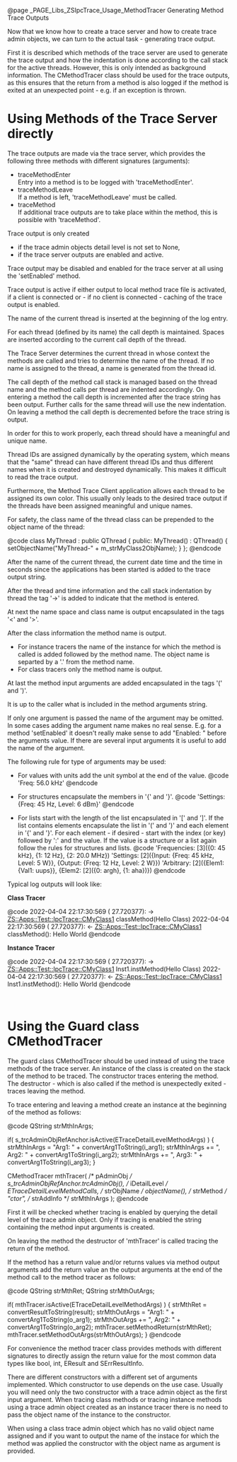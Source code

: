 @page _PAGE_Libs_ZSIpcTrace_Usage_MethodTracer Generating Method Trace Outputs

Now that we know how to create a trace server and how to create trace admin objects,
we can turn to the actual task - generating trace output.

First it is described which methods of the trace server are used to generate the trace
output and how the indentation is done according to the call stack for the active threads.
However, this is only intended as background information. The CMethodTracer class should
be used for the trace outputs, as this ensures that the return from a method is also logged
if the method is exited at an unexpected point - e.g. if an exception is thrown.

Using Methods of the Trace Server directly
==========================================

The trace outputs are made via the trace server, which provides the following three
methods with different signatures (arguments):

- traceMethodEnter<br/>
  Entry into a method is to be logged with 'traceMethodEnter'.
- traceMethodLeave<br/>
  If a method is left, 'traceMethodLeave' must be called.
- traceMethod<br/>
  If additional trace outputs are to take place within the method,
  this is possible with 'traceMethod'.

Trace output is only created

- if the trace admin objects detail level is not set to None,
- if the trace server outputs are enabled and active.

Trace output may be disabled and enabled for the trace server at all using
the 'setEnabled' method.

Trace output is active if either output to local method trace file is activated,
if a client is connected or - if no client is connected - caching of the trace
output is enabled.

The name of the current thread is inserted at the beginning of the log entry.

For each thread (defined by its name) the call depth is maintained.
Spaces are inserted according to the current call depth of the thread.

The Trace Server determines the current thread in whose context the methods are called
and tries to determine the name of the thread. If no name is assigned to the thread,
a name is generated from the thread id.

The call depth of the method call stack is managed based on the thread name and the method
calls per thread are indented accordingly. On entering a method the call depth is incremented
after the trace string has been output. Further calls for the same thread will use the new
indentation. On leaving a method the call depth is decremented before the trace string is output.

In order for this to work properly, each thread should have a meaningful and unique name.

Thread IDs are assigned dynamically by the operating system, which means that the "same"
thread can have different thread IDs and thus different names when it is created and
destroyed dynamically. This makes it difficult to read the trace output.

Furthermore, the Method Trace Client application allows each thread to be assigned its
own color. This usually only leads to the desired trace output if the threads have been
assigned meaningful and unique names.

For safety, the class name of the thread class can be prepended to the object name of the thread:

@code
class MyThread : public QThread {
public:
    MyThread() : QThread() {
        setObjectName("MyThread-" + m_strMyClass2ObjName);
    }
};
@endcode

After the name of the current thread, the current date time and the time in seconds
since the applications has been started is added to the trace output string.

After the thread and time information and the call stack indentation by
thread the tag '->' is added to indicate that the method is entered.

At next the name space and class name is output encapsulated in the tags '<' and '>'.

After the class information the method name is output.

- For instance tracers the name of the instance for which the method is called
    is added followed by the method name. The object name is separted by a '.'
    from the method name.
- For class tracers only the method name is output.

 At last the method input arguments are added encapsulated in the tags '(' and ')'.

It is up to the caller what is included in the method arguments string.

If only one argument is passed the name of the argument may be omitted.
In some cases adding the argument name makes no real sense. E.g. for a method
'setEnabled' it doesn't really make sense to add "Enabled: " before the
arguments value. If there are several input arguments it is useful to
add the name of the argument.

The following rule for type of arguments may be used:

- For values with units add the unit symbol at the end of the value.
  @code
  'Freq: 56.0 kHz'
  @endcode

- For structures encapsulate the members in '{' and '}'.
  @code
  'Settings: {Freq: 45 Hz, Level: 6 dBm}'
  @endcode

- For lists start with the length of the list encapsulated in '[' and ']'.
  If the list contains elements encapsulate the list in '(' and ')' and
  each element in '{' and '}'. For each element - if desired - start with
  the index (or key) followed by ':' and the value. If the value is a
  structure or a list again follow the rules for structures and lists.
  @code
  'Frequencies: [3]({0: 45 kHz}, {1: 12 Hz}, {2: 20.0 MHz})
  'Settings: [2]({Input: {Freq: 45 kHz, Level: 5 W}}, {Output: {Freq: 12 Hz, Level: 2 W}})
  'Arbitrary: [2]({Elem1: {Val1: uups}}, {Elem2: [2]({0: argh}, {1: aha})})
  @endcode

Typical log outputs will look like:

**Class Tracer**

@code
<GUIMain > 2022-04-04 22:17:30:569 ( 27.720377): -> <ZS::Apps::Test::IpcTrace::CMyClass1> classMethod(Hello Class)
<GUIMain > 2022-04-04 22:17:30:569 ( 27.720377): <- <ZS::Apps::Test::IpcTrace::CMyClass1> classMethod(): Hello World
@endcode

**Instance Tracer**

@code
<GUIMain > 2022-04-04 22:17:30:569 ( 27.720377): -> <ZS::Apps::Test::IpcTrace::CMyClass1> Inst1.instMethod(Hello Class)
<GUIMain > 2022-04-04 22:17:30:569 ( 27.720377): <- <ZS::Apps::Test::IpcTrace::CMyClass1> Inst1.instMethod(): Hello World
@endcode

<br/>

Using the Guard class CMethodTracer
===================================

The guard class CMethodTracer should be used instead of using the trace methods of
the trace server. An instance of the class is created on the stack of the method to
be traced. The constructor traces entering the method. The destructor - which is also
called if the method is unexpectedly exited - traces leaving the method.

To trace entering and leaving a method create an instance at the beginning of the
method as follows:

@code
QString strMthInArgs;

if( s_trcAdminObjRefAnchor.isActive(ETraceDetailLevelMethodArgs) )
{
    strMthInArgs  = "Arg1: " + convertArg1ToString(i_arg1);
    strMthInArgs += ", Arg2: " + convertArg1ToString(i_arg2);
    strMthInArgs += ", Arg3: " + convertArg1ToString(i_arg3);
}

CMethodTracer mthTracer(
    /* pAdminObj    */ s_trcAdminObjRefAnchor.trcAdminObj(),
    /* iDetailLevel */ ETraceDetailLevelMethodCalls,
    /* strObjName   */ objectName(),
    /* strMethod    */ "ctor",
    /* strAddInfo   */ strMthInArgs );
@endcode

First it will be checked whether tracing is enabled by querying the detail level
of the trace admin object. Only if tracing is enabled the string containing the
method input arguments is created.

On leaving the method the destructor of 'mthTracer' is called tracing the return
of the method.

If the method has a return value and/or returns values via method output arguments
add the return value an the output arguments at the end of the method call to the
method tracer as follows:

@code
QString strMthRet;
QString strMthOutArgs;

if( mthTracer.isActive(ETraceDetailLevelMethodArgs) )
{
    strMthRet = convertResultToString(result);
    strMthOutArgs  = "Arg1: " + convertArg1ToString(o_arg1);
    strMthOutArgs += ", Arg2: " + convertArg1ToString(o_arg2);
    mthTracer.setMethodReturn(strMthRet);
    mthTracer.setMethodOutArgs(strMthOutArgs);
}
@endcode

For convenience the method tracer class provides methods with different signatures
to directly assign the return value for the most common data types like bool,
int, EResult and SErrResultInfo.

There are different constructors with a different set of arguments implemented.
Which constructor to use depends on the use case.
Usually you will need only the two constructor with a trace admin object as the
first input argument. When tracing class methods or tracing instance methods using
a trace admin object created as an instance tracer there is no need to pass the
object name of the instance to the constructor.

When using a class trace admin object which has no valid object name assigned and
if you want to output the name of the instace for which the method was applied
the constructor with the object name as argument is provided.
